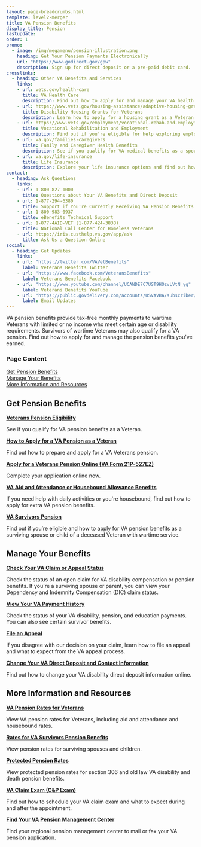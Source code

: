 ```yaml
---
layout: page-breadcrumbs.html
template: level2-merger
title: VA Pension Benefits
display_title: Pension
lastupdate:
order: 1
promo:
  - image: /img/megamenu/pension-illustration.png
    heading: Get Your Pension Payments Electronically
    url: "https://www.godirect.gov/gpw"
    description: Sign up for direct deposit or a pre-paid debit card.
crosslinks:
  - heading: Other VA Benefits and Services
    links:
    - url: vets.gov/health-care
      title: VA Health Care
      description: Find out how to apply for and manage your VA health care benefits.
    - url: https://www.vets.gov/housing-assistance/adaptive-housing-grants/
      title: Disability Housing Grants for Veterans
      description: Learn how to apply for a housing grant as a Veteran or Servicemember with a service-connected disability.
    - url: https://www.vets.gov/employment/vocational-rehab-and-employment/
      title: Vocational Rehabilitation and Employment
      description: Find out if you're eligible for help exploring employment options, any training you may need, and other voc rehab services.
    - url: va.gov/families-caregivers
      title: Family and Caregiver Health Benefits
      description: See if you qualify for VA medical benefits as a spouse, surviving spouse, dependent child, or caregiver.
    - url: va.gov/life-insurance
      title: Life Insurance
      description: Explore your life insurance options and find out how to apply as a Veteran, Servicemember, or family member.
contact:
  - heading: Ask Questions
    links:
    - url: 1-800-827-1000
      title: Questions about Your VA Benefits and Direct Deposit
    - url: 1-877-294-6380
      title: Support if You're Currently Receiving VA Pension Benefits
    - url: 1-800-983-0937
      title: eBenefits Technical Support
    - url: 1-877-4AID-VET (1-877-424-3838)
      title: National Call Center for Homeless Veterans
    - url: https://iris.custhelp.va.gov/app/ask
      title: Ask Us a Question Online
social:
  - heading: Get Updates
    links:
    - url: "https://twitter.com/VAVetBenefits"
      label: Veterans Benefits Twitter
    - url: "https://www.facebook.com/VeteransBenefits"
      label: Veterans Benefits Facebook
    - url: "https://www.youtube.com/channel/UCANDE7C7UST9HOzvLVtN_yg"
      label: Veterans Benefits YouTube
    - url: "https://public.govdelivery.com/accounts/USVAVBA/subscriber/new"
      label: Email Updates
---
```


<p class="va-introtext">
VA pension benefits provide tax-free monthly payments to wartime Veterans with limited or no income who meet certain age or disability requirements. Survivors of wartime Veterans may also qualify for a VA pension. Find out how to apply for and manage the pension benefits you've earned.
</p>

<h3 class="highlight">Page Content</h3>

[Get Pension Benefits](#get)<br>
[Manage Your Benefits](#manage)<br>
[More Information and Resources](#more)<br>

<section id="get" class="merger-majorlinks">

  <h2 class="highlight">Get Pension Benefits</h2>

  <div class="link">
    <a href="vets.gov/pension/eligibility//"><b>Veterans Pension Eligibility</b></a>
    <p>See if you qualify for VA pension benefits as a Veteran.
  </div>

  <div class="link">
    <a href="https://www.vets.gov/pension/apply/"><b>How to Apply for a VA Pension as a Veteran</b></a>
    <p>Find out how to prepare and apply for a VA Veterans pension.</p>
  </div>

  <div class="link">
    <a href="https://www.vets.gov/pension/application/527EZ/introduction"><b>Apply for a Veterans Pension Online (VA Form 21P-527EZ)</b></a>
    <p>Complete your application online now.</p>
  </div>

  <div class="link">
    <a href="vets.gov/pension/aid-attendance-housebound/"><b>VA Aid and Attendance or Housebound Allowance Benefits</b></a>
    <p>If you need help with daily activities or you're housebound, find out how to apply for extra VA pension benefits.</p>
  </div>

  <div class="link">
    <a href="vets.gov/pension/survivors-pension/"><b>VA Survivors Pension</b></a>
    <p>Find out if you’re eligible and how to apply for VA pension benefits as a surviving spouse or child of a deceased Veteran with wartime service.</p>
  </div>

</section>

<section id="manage" class="merger-majorlinks">

  <h2 class='highlight'>Manage Your Benefits</h2>

  <div class="link">
    <a href="https://www.ebenefits.va.gov/ebenefits/about/feature?feature=compensation-pension-claim-status"><b>Check Your VA Claim or Appeal Status</b></a>
    <p>Check the status of an open claim for VA disability compensation or pension benefits. If you're a surviving spouse or parent, you can view your Dependency and Indemnity Compensation (DIC) claim status.</p>
    </div>

  <div class="link">
    <a href="ebenefits.va.gov/ebenefits/about/feature?feature=payment-history"><b>View Your VA Payment History</b></a>
    <p>Check the status of your VA disability, pension, and education payments. You can also see certain survivor benefits.</p>
  </div>

  <div class="link">
    <a href="vets.gov/disability-benefits/claims-appeal/"><b>File an Appeal</b></a>
    <p>If you disagree with our decision on your claim, learn how to file an appeal and what to expect from the VA appeal process.</p>
  </div>

  <div class="link">
    <a href="ebenefits.va.gov/ebenefits/about/feature?feature=direct-deposit-and-contact-information"><b>Change Your VA Direct Deposit and Contact Information</b></a>
    <p>Find out how to change your VA disability direct deposit information online.</p>
  </div>

</section>

<section id="more" class="merger-majorlinks">

  <h2 class='highlight'>More Information and Resources</h2>

  <div class="link">
    <a href="vets.gov/pension/rates/"><b>VA Pension Rates for Veterans</b></a>
    <p>View VA pension rates for Veterans, including aid and attendance and housebound rates.</p>
  </div>

  <div class="link">
    <a href="vets.gov/pension/survivors-pension/rates/"><b>Rates for VA Survivors Pension Benefits</b></a>
    <p>View pension rates for surviving spouses and children.</p>
  </div>

  <div class="link">
    <a href="https://www.benefits.va.gov/PENSION/current_protected_pension_rate_tables.asp"><b>Protected Pension Rates</b></a>
    <p>View protected pension rates for section 306 and old law VA disability and death pension benefits.</p>
  </div>

  <div class="link">
    <a href="benefits.va.gov/compensation/claimexam.asp"><b>VA Claim Exam (C&P Exam)</b></a>
    <p>Find out how to schedule your VA claim exam and what to expect during and after the appointment.</p>
  </div>

  <div class="link">
    <a href="vets.gov/pension/pension-management-center/"><b>Find Your VA Pension Management Center</b></a>
    <p>Find your regional pension management center to mail or fax your VA pension application.</p>
  </div>

</section>

